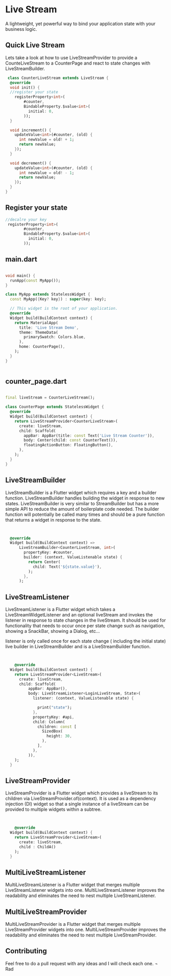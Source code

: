 # Live Stream 


A lightweight, yet powerful way to bind your application state with your business logic.




## Quick  Live Stream 

Lets take a look at how to use LiveStreamProvider to provide a CounteLiveStream to a CounterPage and react to state changes with LiveStreamBuilder.


```dart
 class CounterLiveStream extends LiveStream {
  @override
  void init() {
  //register your state
    registerProperty<int>(
        #counter,
        BindableProperty.$value<int>(
          initial: 0,
        ));
  }

  void increment() {
    updateValue<int>(#counter, (old) {
      int newValue = old! + 1;
      return newValue;
    });
  }

  void decrement() {
    updateValue<int>(#counter, (old) {
      int newValue = old! - 1;
      return newValue;
    });
  }
}

```
## Register your state



```dart
//decalre your key
 registerProperty<int>(
        #counter,
        BindableProperty.$value<int>(
          initial: 0,
        ));

```

## main.dart

```dart

void main() {
  runApp(const MyApp());
}

class MyApp extends StatelessWidget {
  const MyApp({Key? key}) : super(key: key);

  // This widget is the root of your application.
  @override
  Widget build(BuildContext context) {
    return MaterialApp(
      title: 'Live Stream Demo',
      theme: ThemeData(
        primarySwatch: Colors.blue,
      ),
      home: CounterPage(),
    );
  }
}



```

## counter_page.dart 

```dart

final liveStream = CounterLiveStream();

class CounterPage extends StatelessWidget {
  @override
  Widget build(BuildContext context) {
    return LiveStreamProvider<CounterLiveStream>(
      create: liveStream,
      child: Scaffold(
        appBar: AppBar(title: const Text('Live Stream Counter')),
        body: Center(child: const CounterText()),
        floatingActionButton: FloatingButton(),
      ),
    );
  }
}
 ```  
 
## LiveStreamBuilder 
LiveStreamBuilder is a Flutter widget which requires a key and a builder function. LiveStreamBuilder handles building the widget in response to new states. LiveStreamBuilder is very similar to StreamBuilder but has a more simple API to reduce the amount of boilerplate code needed. The builder function will potentially be called many times and should be a pure function that returns a widget in response to the state.

```dart


  @override
  Widget build(BuildContext context) =>
      LiveStreamBuilder<CounterLiveStream, int>(
        propertyKey: #counter,
        builder: (context, ValueListenable state) {
          return Center(
            child: Text('${state.value}'),
          );
        },
      );
 ```  
 
 ## LiveStreamListener 
LiveStreamListener is a Flutter widget which takes a LiveStreamWidgetListener and an optional liveStream and invokes the listener in response to state changes in the liveStream. It should be used for functionality that needs to occur once per state change such as navigation, showing a SnackBar, showing a Dialog, etc...

listener is only called once for each state change ( including the initial state) live  builder in LiveStreamBuilder and is a LiveStreamBuilder function.

```dart


    @override
  Widget build(BuildContext context) {
    return LiveStreamProvider<LiveStream>(
      create: liveStream,
      child: Scaffold(
          appBar: AppBar(),
          body: LiveStreamListener<LoginLiveStream, State>(
            listener: (context, ValueListenable state) {

              print("state");
            },
            propertyKey: #api,
            child: Column(
              children: const [
                SizedBox(
                  height: 30,
                ),
              ],
            ),
          )),
    );
  }
 ```  
 ## LiveStreamProvider  
LiveStreamProvider is a Flutter widget which provides a liveStream to its children via LiveStreamProvider.of<T>(context). It is used as a dependency injection (DI) widget so that a single instance of a liveStream can be provided to multiple widgets within a subtree.
```dart


    @override
  Widget build(BuildContext context) {
    return LiveStreamProvider<LiveStream>(
      create: liveStream,
      child : ChildA()
    );
  }
 ```  

 ## MultiLiveStreamListener 
MultiLiveStreamListener is a Flutter widget that merges multiple LiveStreamListener widgets into one. MultiLiveStreamListener improves the readability and eliminates the need to nest multiple LiveStreamListener.

 ## MultiLiveStreamProvider
MultiLiveStreamProvider is a Flutter widget that merges multiple LiveStreamProvider widgets into one. MultiLiveStreamProvider improves the readability and eliminates the need to nest multiple LiveStreamProvider.



## Contributing
Feel free to do a pull request with any ideas and I will check each one.
¬ Rad
